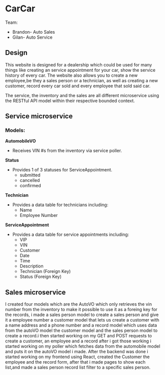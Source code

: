 # CarCar

Team:

- Brandon- Auto Sales
- Gilan- Auto Service

## Design
This website is designed for a dealership which could be used for many things like creating an service appointment for your car, show the service history of every car. The website also allows you to create a new employee,be they a sales person or a technician, as well as creating a new customer, record every car sold and every employee that sold said car.

The service, the inventory and the sales are all different microservice using the RESTful API model within their respective bounded context.


## Service microservice

### Models:

**AutomobileVO**

- Receives VIN #s from the inventory via service poller.

**Status**

- Provides 1 of 3 statuses for ServiceAppointment.
  - submitted
  - cancelled
  - confirmed

**Technician**

- Provides a data table for technicians including:
  - Name
  - Employee Number

**ServiceAppointment**

- Provides a data table for service appointments including:
  - VIP
  - VIN
  - Customer
  - Date
  - Time
  - Description
  - Technician (Foreign Key)
  - Status (Foreign Key)

## Sales microservice

I created four models which are the AutoVO which only retrieves the vin number from the inventory to make it possible to use it as a foreing key for the records, i made a sales person model to create a sales person and give it a employee number a customer model that lets us create a customer with a name address and a phone number and a record model which uses data from the autoVO model the customer model and the sales person model to create a record.i then started working on my GET and POST requests to create a customer, an employee and a record  after i got those working i started working on my poller which fetches data from the automobile model and puts it on the autoVO model i made. After the backend was done i started working on my frontend using React, created the Customer the employee and the record form, after that i made pages to show each list,and made a sales person record list filter to a specific sales person.
